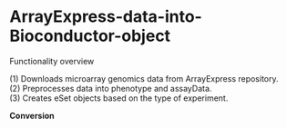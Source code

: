# ArrayExpress-data-into-Bioconductor-object
Functionality overview

(1) Downloads microarray genomics data from ArrayExpress repository.  
(2) Preprocesses data into phenotype and assayData.  
(3) Creates eSet objects based on the type of experiment.  


**Conversion**  

